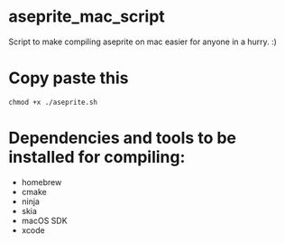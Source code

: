 # aseprite_mac_script
Script to make compiling aseprite on mac easier for anyone in a hurry. :)

# Copy paste this
`chmod +x ./aseprite.sh`

# Dependencies and tools to be installed for compiling:
- homebrew
- cmake
- ninja
- skia
- macOS SDK
- xcode

